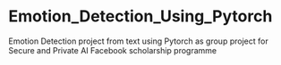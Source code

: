 # Emotion_Detection_Using_Pytorch
Emotion Detection project from text using Pytorch as group project for Secure and Private AI Facebook scholarship programme
